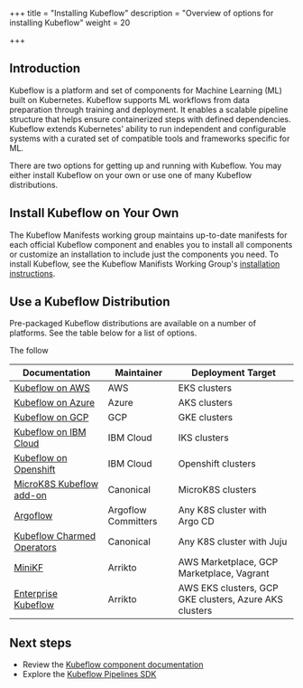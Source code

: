 +++
title = "Installing Kubeflow"
description = "Overview of options for installing Kubeflow"
weight = 20

+++

<a id="introduction"></a>
## Introduction
Kubeflow is a platform and set of components for Machine Learning (ML) built on Kubernetes. Kubeflow supports ML workflows from data preparation through training and deployment. It enables a scalable pipeline structure that helps ensure containerized steps with defined dependencies. Kubeflow extends Kubernetes’ ability to run independent and configurable systems with a curated set of compatible tools and frameworks specific for ML. 

There are two options for getting up and running with Kubeflow. You may either install Kubeflow on your own or use one of many Kubeflow distributions.

## Install Kubeflow on Your Own
The Kubeflow Manifests working group maintains up-to-date manifests for each official Kubeflow component and enables you to install all components or customize an installation to include just the components you need. To install Kubeflow, see the Kubeflow Manifists Working Group's [installation instructions](https://github.com/kubeflow/manifests#installation).

## Use a Kubeflow Distribution 
Pre-packaged Kubeflow distributions are available on a number of platforms. See the table below for a list of options.

The follow
<div class="table-responsive">
  <table class="table table-bordered">
    <thead class="thead-light">
      <tr>
        <th>Documentation</th>
        <th>Maintainer</th>
        <th>Deployment Target</th>
      </tr>
    </thead>
    <tbody>
      <tr>
        <td><a href="/docs/distributions/aws/">Kubeflow on AWS</a></td>
        <td>AWS</td>
        <td>EKS clusters</td>
      </tr>
      <tr>
        <td><a href="/docs/distributions/azure/">Kubeflow on Azure</a></td>
        <td>Azure</td>
        <td>AKS clusters</td>
      </tr>
      <tr>
        <td><a href="/docs/distributions/gke/">Kubeflow on GCP</a></td>
        <td>GCP</td>
        <td>GKE clusters</td>
      </tr>
      <tr>
        <td><a href="/docs/distributions/ibm/">Kubeflow on IBM Cloud</a></td>
        <td>IBM Cloud</td>
        <td>IKS clusters</td>
      </tr>
      <tr>
        <td><a href="/docs/distributions/openshift/">Kubeflow on Openshift</a></td>
        <td>IBM Cloud</td>
        <td>Openshift clusters</td>
      </tr>
      <tr>
        <td><a href="/docs/distributions/microk8s/">MicroK8S Kubeflow add-on</a></td>
        <td>Canonical</td>
        <td>MicroK8S clusters</td>
      </tr>
      <tr>
        <td><a href="https://github.com/argoflow/argoflow">Argoflow</a></td>
        <td>Argoflow Committers</td>
        <td>Any K8S cluster with Argo CD</td>
      </tr>
      <tr>
        <td><a href="/docs/distributions/charmed/">Kubeflow Charmed Operators</a></td>
        <td>Canonical</td>
        <td>Any K8S cluster with Juju</td>
      </tr>
      <tr>
        <td><a href="/docs/distributions/minikf/">MiniKF</a></td>
        <td>Arrikto</td>
        <td>AWS Marketplace, 
            GCP Marketplace, 
            Vagrant
        </td>
      </tr>
      <tr>
        <td><a href="/docs/distributions/minikf/">Enterprise Kubeflow</a></td>
        <td>Arrikto</td>
        <td>AWS EKS clusters, 
            GCP GKE clusters,
            Azure AKS clusters
        </td>
      </tr>
    </tbody>
  </table>
</div>

<a id="next-steps"></a>
## Next steps

* Review the [Kubeflow component documentation](/docs/components/)
* Explore the [Kubeflow Pipelines SDK](/docs/components/pipelines/sdk/)